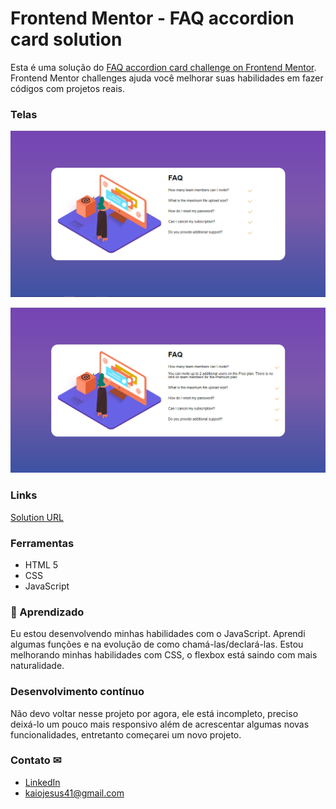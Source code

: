 # Frontend Mentor - FAQ accordion card solution

Esta é uma solução do [FAQ accordion card challenge on Frontend Mentor](https://www.frontendmentor.io/challenges/faq-accordion-card-XlyjD0Oam). Frontend Mentor challenges ajuda você melhorar suas habilidades em fazer códigos com projetos reais.

### Telas

![Design preview for the FAQ accordion card coding challenge](./.github/preview.png)

![Design preview for the FAQ accordion card coding challenge](./.github/preview2.png)

### Links

[Solution URL](https://kaiojesus.github.io/FAQ-Card/)

### Ferramentas

- HTML 5
- CSS
- JavaScript

### 📝 Aprendizado

Eu estou desenvolvendo minhas habilidades com o JavaScript. Aprendi algumas funções e na evolução de como chamá-las/declará-las. Estou melhorando minhas habilidades com CSS, o flexbox está saindo com mais naturalidade.

### Desenvolvimento contínuo

Não devo voltar nesse projeto por agora, ele está incompleto, preciso deixá-lo um pouco mais responsivo além de acrescentar algumas novas funcionalidades, entretanto começarei um novo projeto.

### Contato ✉

- [LinkedIn](https://www.linkedin.com/in/kaio-jesus/) 
- [kaiojesus41@gmail.com](kaiojesus41@gmail.com)

